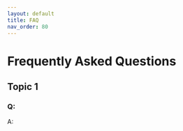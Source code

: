 ```yaml
---
layout: default
title: FAQ
nav_order: 80
---
```


# Frequently Asked Questions

## Topic 1

### Q:

A:

